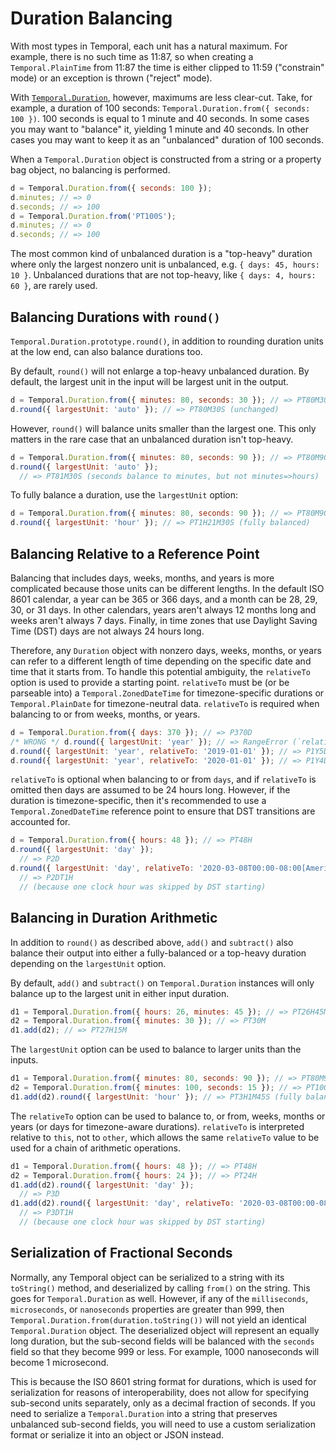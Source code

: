 # Duration Balancing

With most types in Temporal, each unit has a natural maximum.
For example, there is no such time as 11:87, so when creating a `Temporal.PlainTime` from 11:87 the time is either clipped to 11:59 ("constrain" mode) or an exception is thrown ("reject" mode).

With [`Temporal.Duration`](./duration.md), however, maximums are less clear-cut.
Take, for example, a duration of 100 seconds: `Temporal.Duration.from({ seconds: 100 })`.
100 seconds is equal to 1 minute and 40 seconds.
In some cases you may want to "balance" it, yielding 1 minute and 40 seconds.
In other cases you may want to keep it as an "unbalanced" duration of 100 seconds.

When a `Temporal.Duration` object is constructed from a string or a property bag object, no balancing is performed.

```javascript
d = Temporal.Duration.from({ seconds: 100 });
d.minutes; // => 0
d.seconds; // => 100
d = Temporal.Duration.from('PT100S');
d.minutes; // => 0
d.seconds; // => 100
```

The most common kind of unbalanced duration is a "top-heavy" duration where only the largest nonzero unit is unbalanced, e.g. `{ days: 45, hours: 10 }`.
Unbalanced durations that are not top-heavy, like `{ days: 4, hours: 60 }`, are rarely used.

## Balancing Durations with `round()`

`Temporal.Duration.prototype.round()`, in addition to rounding duration units at the low end, can also balance durations too.

By default, `round()` will not enlarge a top-heavy unbalanced duration.
By default, the largest unit in the input will be largest unit in the output.

```javascript
d = Temporal.Duration.from({ minutes: 80, seconds: 30 }); // => PT80M30S
d.round({ largestUnit: 'auto' }); // => PT80M30S (unchanged)
```

However, `round()` will balance units smaller than the largest one.
This only matters in the rare case that an unbalanced duration isn't top-heavy.

<!-- prettier-ignore-start -->
```javascript
d = Temporal.Duration.from({ minutes: 80, seconds: 90 }); // => PT80M90S
d.round({ largestUnit: 'auto' });
  // => PT81M30S (seconds balance to minutes, but not minutes=>hours)
```
<!-- prettier-ignore-end -->

To fully balance a duration, use the `largestUnit` option:

```javascript
d = Temporal.Duration.from({ minutes: 80, seconds: 90 }); // => PT80M90S
d.round({ largestUnit: 'hour' }); // => PT1H21M30S (fully balanced)
```

## Balancing Relative to a Reference Point

Balancing that includes days, weeks, months, and years is more complicated because those units can be different lengths.
In the default ISO 8601 calendar, a year can be 365 or 366 days, and a month can be 28, 29, 30, or 31 days.
In other calendars, years aren't always 12 months long and weeks aren't always 7 days.
Finally, in time zones that use Daylight Saving Time (DST) days are not always 24 hours long.

Therefore, any `Duration` object with nonzero days, weeks, months, or years can refer to a different length of time depending on the specific date and time that it starts from.
To handle this potential ambiguity, the `relativeTo` option is used to provide a starting point.
`relativeTo` must be (or be parseable into) a `Temporal.ZonedDateTime` for timezone-specific durations or `Temporal.PlainDate` for timezone-neutral data.
`relativeTo` is required when balancing to or from weeks, months, or years.

```javascript
d = Temporal.Duration.from({ days: 370 }); // => P370D
/* WRONG */ d.round({ largestUnit: 'year' }); // => RangeError (`relativeTo` is required)
d.round({ largestUnit: 'year', relativeTo: '2019-01-01' }); // => P1Y5D
d.round({ largestUnit: 'year', relativeTo: '2020-01-01' }); // => P1Y4D (leap year)
```

`relativeTo` is optional when balancing to or from `days`, and if `relativeTo` is omitted then days are assumed to be 24 hours long.
However, if the duration is timezone-specific, then it's recommended to use a `Temporal.ZonedDateTime` reference point to ensure that DST transitions are accounted for.

<!-- prettier-ignore-start -->
```javascript
d = Temporal.Duration.from({ hours: 48 }); // => PT48H
d.round({ largestUnit: 'day' });
  // => P2D
d.round({ largestUnit: 'day', relativeTo: '2020-03-08T00:00-08:00[America/Los_Angeles]' });
  // => P2DT1H
  // (because one clock hour was skipped by DST starting)
```
<!-- prettier-ignore-end -->

## Balancing in Duration Arithmetic

In addition to `round()` as described above, `add()` and `subtract()` also balance their output into either a fully-balanced or a top-heavy duration depending on the `largestUnit` option.

By default, `add()` and `subtract()` on `Temporal.Duration` instances will only balance up to the largest unit in either input duration.

```javascript
d1 = Temporal.Duration.from({ hours: 26, minutes: 45 }); // => PT26H45M
d2 = Temporal.Duration.from({ minutes: 30 }); // => PT30M
d1.add(d2); // => PT27H15M
```

The `largestUnit` option can be used to balance to larger units than the inputs.

```javascript
d1 = Temporal.Duration.from({ minutes: 80, seconds: 90 }); // => PT80M90S
d2 = Temporal.Duration.from({ minutes: 100, seconds: 15 }); // => PT100M15S
d1.add(d2).round({ largestUnit: 'hour' }); // => PT3H1M45S (fully balanced)
```

The `relativeTo` option can be used to balance to, or from, weeks, months or years (or days for timezone-aware durations).
`relativeTo` is interpreted relative to `this`, not to `other`, which allows the same `relativeTo` value to be used for a chain of arithmetic operations.

<!-- prettier-ignore-start -->
```javascript
d1 = Temporal.Duration.from({ hours: 48 }); // => PT48H
d2 = Temporal.Duration.from({ hours: 24 }); // => PT24H
d1.add(d2).round({ largestUnit: 'day' });
  // => P3D
d1.add(d2).round({ largestUnit: 'day', relativeTo: '2020-03-08T00:00-08:00[America/Los_Angeles]' });
  // => P3DT1H
  // (because one clock hour was skipped by DST starting)
```
<!-- prettier-ignore-end -->

## Serialization of Fractional Seconds

Normally, any Temporal object can be serialized to a string with its `toString()` method, and deserialized by calling `from()` on the string.
This goes for `Temporal.Duration` as well.
However, if any of the `milliseconds`, `microseconds`, or `nanoseconds` properties are greater than 999, then `Temporal.Duration.from(duration.toString())` will not yield an identical `Temporal.Duration` object.
The deserialized object will represent an equally long duration, but the sub-second fields will be balanced with the `seconds` field so that they become 999 or less.
For example, 1000 nanoseconds will become 1 microsecond.

This is because the ISO 8601 string format for durations, which is used for serialization for reasons of interoperability, does not allow for specifying sub-second units separately, only as a decimal fraction of seconds.
If you need to serialize a `Temporal.Duration` into a string that preserves unbalanced sub-second fields, you will need to use a custom serialization format or serialize it into an object or JSON instead.
